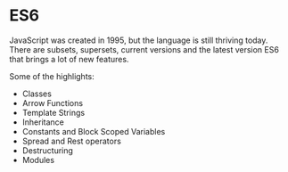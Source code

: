 # ES6

JavaScript was created in 1995, but the language is still thriving today. There are subsets, supersets, current versions and the latest version ES6 that brings a lot of new features.

Some of the highlights:

* Classes
* Arrow Functions
* Template Strings
* Inheritance
* Constants and Block Scoped Variables
* Spread and Rest operators
* Destructuring
* Modules

